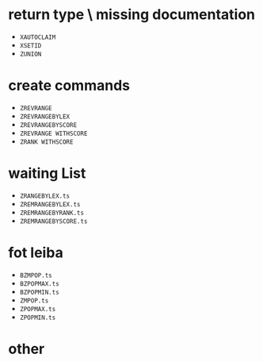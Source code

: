 # return type \ missing documentation
- `XAUTOCLAIM`
- `XSETID`
- `ZUNION`


# create commands
- `ZREVRANGE`
- `ZREVRANGEBYLEX`
- `ZREVRANGEBYSCORE`
- `ZREVRANGE WITHSCORE`
- `ZRANK WITHSCORE`


# waiting List
- `ZRANGEBYLEX.ts`
- `ZREMRANGEBYLEX.ts`
- `ZREMRANGEBYRANK.ts`
- `ZREMRANGEBYSCORE.ts`

# fot leiba
- `BZMPOP.ts`
- `BZPOPMAX.ts`
- `BZPOPMIN.ts`
- `ZMPOP.ts`
- `ZPOPMAX.ts`
- `ZPOPMIN.ts`


# other

